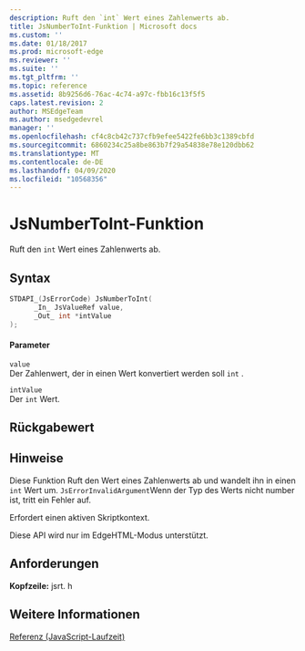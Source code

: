 ```yaml
---
description: Ruft den `int` Wert eines Zahlenwerts ab.
title: JsNumberToInt-Funktion | Microsoft docs
ms.custom: ''
ms.date: 01/18/2017
ms.prod: microsoft-edge
ms.reviewer: ''
ms.suite: ''
ms.tgt_pltfrm: ''
ms.topic: reference
ms.assetid: 8b9256d6-76ac-4c74-a97c-fbb16c13f5f5
caps.latest.revision: 2
author: MSEdgeTeam
ms.author: msedgedevrel
manager: ''
ms.openlocfilehash: cf4c8cb42c737cfb9efee5422fe6bb3c1389cbfd
ms.sourcegitcommit: 6860234c25a8be863b7f29a54838e78e120dbb62
ms.translationtype: MT
ms.contentlocale: de-DE
ms.lasthandoff: 04/09/2020
ms.locfileid: "10568356"
---
```

# JsNumberToInt-Funktion
Ruft den `int` Wert eines Zahlenwerts ab.  
  
## Syntax  
  
```cpp  
STDAPI_(JsErrorCode) JsNumberToInt(  
      _In_ JsValueRef value,  
      _Out_ int *intValue  
);  
```  
  
#### Parameter  
 `value`  
 Der Zahlenwert, der in einen Wert konvertiert werden soll `int` .  
  
 `intValue`  
 Der `int` Wert.  
  
## Rückgabewert  
  
## Hinweise  
 Diese Funktion Ruft den Wert eines Zahlenwerts ab und wandelt ihn in einen `int` Wert um. `JsErrorInvalidArgument`Wenn der Typ des Werts nicht number ist, tritt ein Fehler auf.  
  
 Erfordert einen aktiven Skriptkontext.  
  
 Diese API wird nur im EdgeHTML-Modus unterstützt.  
  
## Anforderungen  
 **Kopfzeile:** jsrt. h  
  
## Weitere Informationen  
 [Referenz (JavaScript-Laufzeit)](../chakra-hosting/reference-javascript-runtime.md)